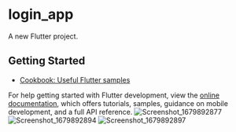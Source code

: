 # login_app

A new Flutter project.

## Getting Started




- [Cookbook: Useful Flutter samples](https://docs.flutter.dev/cookbook)

For help getting started with Flutter development, view the
[online documentation](https://docs.flutter.dev/), which offers tutorials,
samples, guidance on mobile development, and a full API reference.
![Screenshot_1679892877](https://user-images.githubusercontent.com/122032759/227844300-8ef5fec7-d64d-4049-8d1e-72a40092af83.png)
![Screenshot_1679892894](https://user-images.githubusercontent.com/122032759/227844307-33246ebb-92ba-4811-9307-f04a1ebf94fa.png)
![Screenshot_1679892897](https://user-images.githubusercontent.com/122032759/227844310-e93eb358-011a-4387-a6fc-760ec1f4cd22.png)
